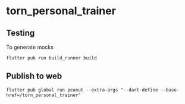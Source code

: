 # torn_personal_trainer

## Testing
To generate mocks
```
flutter pub run build_runner build
```

## Publish to web

```
flutter pub global run peanut --extra-args "--dart-define --base-href=/torn_personal_trainer"
```